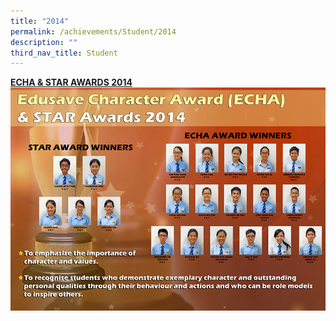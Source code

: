 ```yaml
---
title: "2014"
permalink: /achievements/Student/2014
description: ""
third_nav_title: Student
---
```

<u> **ECHA & STAR AWARDS 2014** </u>
![](/images/Photo%2016.jpg)